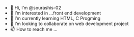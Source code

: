 - 👋 Hi, I’m @sourashis-02
- 👀 I’m interested in ...front end development
- 🌱 I’m currently learning HTML, C Progming
- 💞️ I’m looking to collaborate on web development project
- 📫 How to reach me ...

<!---
sourashis-02/sourashis-02 is a ✨ special ✨ repository because its `README.md` (this file) appears on your GitHub profile.
You can click the Preview link to take a look at your changes.
--->
